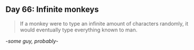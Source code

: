 ## Day 66: Infinite monkeys
>If a monkey were to type an infinite amount of characters randomly, it would eventually type everything known to man.   

*-some guy, probably-*
